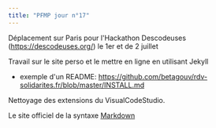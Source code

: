 ```yaml
---
title: "PFMP jour n°17"
---
```


Déplacement sur Paris pour l'Hackathon Descodeuses (https://descodeuses.org/) le 1er et de 2 juillet

Travail sur le site perso et le mettre en ligne en utilisant Jekyll

- exemple d'un README: https://github.com/betagouv/rdv-solidarites.fr/blob/master/INSTALL.md

Nettoyage des extensions du VisualCodeStudio.

Le site officiel de la syntaxe [Markdown](https://daringfireball.net/projects/markdown/)
